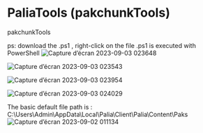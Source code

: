 # PaliaTools (pakchunkTools)
pakchunkTools

ps: download the .ps1 , right-click on the file .ps1 is executed with PowerShell
![Capture d’écran 2023-09-03 023648](https://github.com/Popolia/PaliaTools-pakchunk-/assets/69745473/dee4372f-8093-45ff-a492-6b2dc7c8de24)

![Capture d’écran 2023-09-03 023543](https://github.com/Popolia/PaliaTools-pakchunk-/assets/69745473/520c0313-7f54-402f-a246-fbeda5a4c1ba)

![Capture d’écran 2023-09-03 023954](https://github.com/Popolia/PaliaTools-pakchunk-/assets/69745473/4992a1f5-05a2-4c8f-826f-7ff006e1b003)

![Capture d’écran 2023-09-03 024029](https://github.com/Popolia/PaliaTools-pakchunk-/assets/69745473/ce89d1d5-f168-47be-a4e5-81417fdacfe5)

The basic default file path is : C:\Users\Admin\AppData\Local\Palia\Client\Palia\Content\Paks![Capture d’écran 2023-09-02 011134](https://github.com/Popolia/PaliaTools-pakchunk-/assets/69745473/7939ed09-074a-4afc-8553-dbc8bb19478a)
